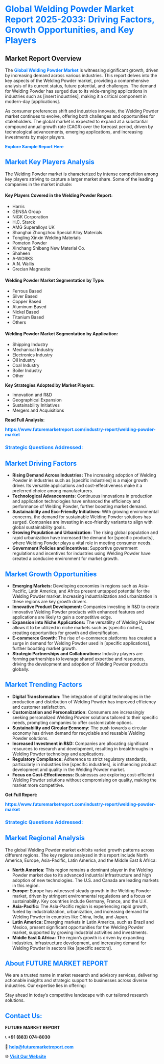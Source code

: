 <h1 style="color: #007BFF;">Global Welding Powder Market Report 2025-2033: Driving Factors, Growth Opportunities, and Key Players</h1>

<section id="overview">
<h2>Market Report Overview</h2>
<p>The <a href="https://www.futuremarketreport.com/industry-report/welding-powder-market" style="color: #007BFF; text-decoration: none;"><strong>Global Welding Powder Market</strong></a> is witnessing significant growth, driven by increasing demand across various industries. This report delves into the key aspects of the Welding Powder market, providing a comprehensive analysis of its current status, future potential, and challenges. The demand for Welding Powder has surged due to its wide-ranging applications in industries such as [insert industries], making it a critical component in modern-day [applications].</p>
<p>As consumer preferences shift and industries innovate, the Welding Powder market continues to evolve, offering both challenges and opportunities for stakeholders. The global market is expected to expand at a substantial compound annual growth rate (CAGR) over the forecast period, driven by technological advancements, emerging applications, and increasing investments by major players.</p>
</section>

<section id="overview">
<p><a href="https://www.futuremarketreport.com/request-sample/reportId=86001" style="color: #007BFF; text-decoration: none;"><strong>Explore Sample Report Here</strong></a></p>
</section>

<section id="key-players">
<h2 style="color: #007BFF;">Market Key Players Analysis</h2>
<p>The Welding Powder market is characterized by intense competition among key players striving to capture a larger market share. Some of the leading companies in the market include:</p>
<h4>Key Players Covered in the Welding Powder Report:</h4>
<ul><li>Harris</li><li>GENSA Group</li><li>NiGK Corporation</li><li>H.C. Starck</li><li>AMG Superalloys UK</li><li>Shanghai Zhongzhou Special Alloy Materials</li><li>Tongling Xinxin Welding Materials</li><li>Pometon Powder</li><li>Xinchang Shibang New Material Co.</li><li>Shaheen</li><li>A-WORKS</li><li>A.N. Wallis</li><li>Grecian Magnesite</li></ul>
<h4>Welding Powder Market Segmentation by Type:</h4>
<ul><li>Ferrous Based</li><li>Silver Based</li><li>Copper Based</li><li>Aluminum Based</li><li>Nickel Based</li><li>Titanium Based</li><li>Others</li></ul>

<h4>Welding Powder Market Segmentation by Application:</h4>
<ul><li>Shipping Industry</li><li>Mechanical Industry</li><li>Electronics Industry</li><li>Oil Industry</li><li>Coal Industry</li><li>Boiler Industry</li><li>Other</li></ul>
<p><strong>Key Strategies Adopted by Market Players:</strong></p>
<ul>
<li>Innovation and R&D</li>
<li>Geographical Expansion</li>
<li>Sustainability Initiatives</li>
<li>Mergers and Acquisitions</li>
</ul>
</section>

<section>
<p><strong>Read Full Analysis: </strong></p><a href="https://www.futuremarketreport.com/industry-report/welding-powder-market" style="color: #007BFF; text-decoration: none;"><strong>https://www.futuremarketreport.com/industry-report/welding-powder-market</strong></a>
<h3 style="color: #007BFF;">Strategic Questions Addressed:</h3>
</section>

<section id="driving-factors">
<h2 style="color: #007BFF;">Market Driving Factors</h2>
<ul>
<li><strong>Rising Demand Across Industries:</strong> The increasing adoption of Welding Powder in industries such as [specific industries] is a major growth driver. Its versatile applications and cost-effectiveness make it a preferred choice among manufacturers.</li>
<li><strong>Technological Advancements:</strong> Continuous innovations in production and application technologies have enhanced the efficiency and performance of Welding Powder, further boosting market demand.</li>
<li><strong>Sustainability and Eco-Friendly Initiatives:</strong> With growing environmental concerns, the demand for sustainable Welding Powder solutions has surged. Companies are investing in eco-friendly variants to align with global sustainability goals.</li>
<li><strong>Growing Population and Urbanization:</strong> The rising global population and rapid urbanization have increased the demand for [specific products], where Welding Powder plays a vital role in meeting consumer needs.</li>
<li><strong>Government Policies and Incentives:</strong> Supportive government regulations and incentives for industries using Welding Powder have created a conducive environment for market growth.</li>
</ul>
</section>

<section id="growth-opportunities">
<h2 style="color: #007BFF;">Market Growth Opportunities</h2>
<ul>
<li><strong>Emerging Markets:</strong> Developing economies in regions such as Asia-Pacific, Latin America, and Africa present untapped potential for the Welding Powder market. Increasing industrialization and urbanization in these regions are key growth drivers.</li>
<li><strong>Innovative Product Development:</strong> Companies investing in R&D to create innovative Welding Powder products with enhanced features and applications are likely to gain a competitive edge.</li>
<li><strong>Expansion into Niche Applications:</strong> The versatility of Welding Powder allows it to be utilized in niche markets such as [specific niches], creating opportunities for growth and diversification.</li>
<li><strong>E-commerce Growth:</strong> The rise of e-commerce platforms has created a surge in demand for Welding Powder used in [specific applications], further boosting market growth.</li>
<li><strong>Strategic Partnerships and Collaborations:</strong> Industry players are forming partnerships to leverage shared expertise and resources, driving the development and adoption of Welding Powder products globally.</li>
</ul>
</section>

<section id="trending-factors">
<h2 style="color: #007BFF;">Market Trending Factors</h2>
<ul>
<li><strong>Digital Transformation:</strong> The integration of digital technologies in the production and distribution of Welding Powder has improved efficiency and customer satisfaction.</li>
<li><strong>Customization and Personalization:</strong> Consumers are increasingly seeking personalized Welding Powder solutions tailored to their specific needs, prompting companies to offer customizable options.</li>
<li><strong>Sustainability and Circular Economy:</strong> The push towards a circular economy has driven demand for recyclable and reusable Welding Powder solutions.</li>
<li><strong>Increased Investment in R&D:</strong> Companies are allocating significant resources to research and development, resulting in breakthroughs in Welding Powder technology and applications.</li>
<li><strong>Regulatory Compliance:</strong> Adherence to strict regulatory standards, particularly in industries like [specific industries], is influencing product development and quality in the Welding Powder market.</li>
<li><strong>Focus on Cost-Effectiveness:</strong> Businesses are exploring cost-efficient Welding Powder solutions without compromising on quality, making the market more competitive.</li>
</ul>
</section>

<section>
<p><strong>Get Full Report: </strong></p><a href="https://www.futuremarketreport.com/industry-report/welding-powder-market" style="color: #007BFF; text-decoration: none;"><strong>https://www.futuremarketreport.com/industry-report/welding-powder-market</strong></a>
<h3 style="color: #007BFF;">Strategic Questions Addressed:</h3>
</section>


<section id="regional-analysis">
<h2 style="color: #007BFF;">Market Regional Analysis</h2>
<p>The global Welding Powder market exhibits varied growth patterns across different regions. The key regions analyzed in this report include North America, Europe, Asia-Pacific, Latin America, and the Middle East & Africa:</p>
<ul>
<li><strong>North America:</strong> This region remains a dominant player in the Welding Powder market due to its advanced industrial infrastructure and high adoption of new technologies. The U.S. and Canada are leading markets in this region.</li>
<li><strong>Europe:</strong> Europe has witnessed steady growth in the Welding Powder market, driven by stringent environmental regulations and a focus on sustainability. Key countries include Germany, France, and the U.K.</li>
<li><strong>Asia-Pacific:</strong> The Asia-Pacific region is experiencing rapid growth, fueled by industrialization, urbanization, and increasing demand for Welding Powder in countries like China, India, and Japan.</li>
<li><strong>Latin America:</strong> Emerging markets in Latin America, such as Brazil and Mexico, present significant opportunities for the Welding Powder market, supported by growing industrial activities and investments.</li>
<li><strong>Middle East & Africa:</strong> The region’s growth is driven by expanding industries, infrastructure development, and increasing demand for Welding Powder in sectors like [specific sectors].</li>
</ul>
</section>

<footer>
<h2 style="color: #007BFF;">About FUTURE MARKET REPORT</h2>
<p>We are a trusted name in market research and advisory services, delivering actionable insights and strategic support to businesses across diverse industries. Our expertise lies in offering:</p>

<p>Stay ahead in today’s competitive landscape with our tailored research solutions.</p>

<h2 style="color: #007BFF;">Contact Us:</h2>
<p><strong>FUTURE MARKET REPORT</strong></p>
<p>📞 <strong>+91 (883) 074-8030</strong></p>
<p>📧 <strong><a href="mailto:help@futuremarketreport.com" style="color: #007BFF;">help@futuremarketreport.com</a></strong></p>
<p>🌐 <strong><a href="https://www.futuremarketreport.com/" style="color: #007BFF;">Visit Our Website</a></strong></p>
</footer>